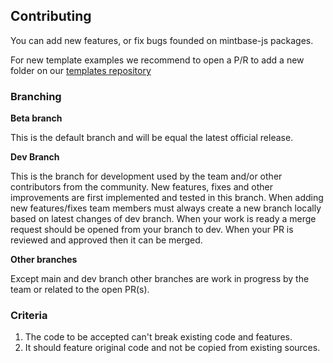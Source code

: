 ## Contributing

You can add new features, or fix bugs founded on mintbase-js packages.

For new template examples we recommend to open a P/R to add a new folder on our [templates repository](https://github.com/Mintbase/templates)


### Branching

 **Beta branch**

This is the default branch and will be equal the latest official release.

 **Dev Branch**

This is the branch for development used by the team and/or other contributors from the community. New features, fixes and other improvements are first implemented and tested in this branch. When adding new features/fixes team members must always create a new branch locally based on latest changes of dev branch. When your work is ready a merge request should be opened from your branch to dev. When your PR is reviewed and approved then it can be merged.

 **Other branches**

Except main and dev branch other branches are work in progress by the team or related to the open PR(s).

### Criteria
 1. The code to be accepted can't break existing code and features.
 2. It should feature original code and not be copied from existing sources.
